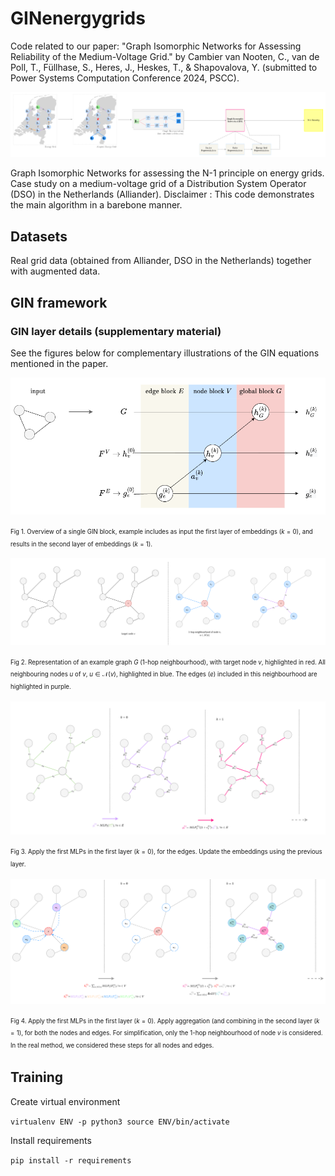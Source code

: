 # GINenergygrids

Code related to our paper: "Graph Isomorphic Networks for Assessing Reliability of the Medium-Voltage Grid." by Cambier van Nooten, C., van de Poll, T., Füllhase, S., Heres, J., Heskes, T., & Shapovalova, Y. (submitted to Power Systems Computation Conference 2024, PSCC).

![General pipeline of the proposed framework](illustrations/pipeline_gin.drawio.png)

Graph Isomorphic Networks for assessing the N-1 principle on energy grids. Case study on a medium-voltage grid of a Distribution System Operator (DSO) in the Netherlands (Alliander). 
Disclaimer : This code demonstrates the main algorithm in a barebone manner.

## Datasets
Real grid data (obtained from Alliander, DSO in the Netherlands) together with augmented data.

## GIN framework 

###  GIN layer details (supplementary material)
See the figures below for complementary illustrations of the GIN equations mentioned in the paper.

![GIN block](illustrations/GINblock.drawio.png)

<sup><sub>Fig 1. Overview of a single GIN block, example includes as input the first layer of embeddings ($k=0$), and results in the second layer of embeddings ($k=1$).</sub></sup>

![GIN block](illustrations/edgenode.drawio.png)

<sup><sub>Fig 2. Representation of an example graph $G$ (1-hop neighbourhood), with target node $v$, highlighted in red.  All neighbouring nodes $u$ of $v$, $u \in \mathcal{N}(v)$, highlighted in blue. The edges ($e$) included in this neighbourhood are highlighted in purple.</sub></sup>

![GIN block](illustrations/edgefeat_update.drawio.png)

<sup><sub>Fig 3. Apply the first MLPs in the first layer ($k=0$), for the edges. Update the embeddings using the previous layer.</sub></sup>

![GIN block](illustrations/nodefeat_update.drawio.png)

<sup><sub>Fig 4. Apply the first MLPs in the first layer ($k=0$). Apply aggregation (and combining in the second layer ($k=1$), for both the nodes and edges. For simplification, only the 1-hop neighbourhood of node $v$ is considered. In the real method, we considered these steps for all nodes and edges.</sub></sup>

## Training 
Create virtual environment

``
virtualenv ENV -p python3
source ENV/bin/activate
``

Install requirements

``
pip install -r requirements
``

